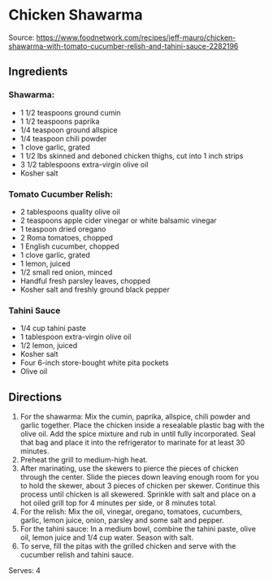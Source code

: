 # Chicken Shawarma
Source: https://www.foodnetwork.com/recipes/jeff-mauro/chicken-shawarma-with-tomato-cucumber-relish-and-tahini-sauce-2282196

## Ingredients
### Shawarma:
* 1 1/2 teaspoons ground cumin
* 1 1/2 teaspoons paprika
* 1/4 teaspoon ground allspice
* 1/4 teaspoon chili powder
* 1 clove garlic, grated
* 1 1/2 lbs skinned and deboned chicken thighs, cut into 1 inch strips
* 3 1/2 tablespoons extra-virgin olive oil
* Kosher salt  

### Tomato Cucumber Relish:
* 2 tablespoons quality olive oil
* 2 teaspoons apple cider vinegar or white balsamic vinegar
* 1 teaspoon dried oregano
* 2 Roma tomatoes, chopped
* 1 English cucumber, chopped
* 1 clove garlic, grated
* 1 lemon, juiced
* 1/2 small red onion, minced
* Handful fresh parsley leaves, chopped
* Kosher salt and freshly ground black pepper  

### Tahini Sauce
* 1/4 cup tahini paste
* 1 tablespoon extra-virgin olive oil
* 1/2 lemon, juiced
* Kosher salt
* Four 6-inch store-bought white pita pockets
* Olive oil

## Directions
1. For the shawarma: Mix the cumin, paprika, allspice, chili powder and garlic together. Place the chicken inside a resealable plastic bag with the olive oil. Add the spice mixture and rub in until fully incorporated. Seal that bag and place it into the refrigerator to marinate for at least 30 minutes.
2. Preheat the grill to medium-high heat.
3. After marinating, use the skewers to pierce the pieces of chicken through the center. Slide the pieces down leaving enough room for you to hold the skewer, about 3 pieces of chicken per skewer. Continue this process until chicken is all skewered. Sprinkle with salt and place on a hot oiled grill top for 4 minutes per side, or 8 minutes total.
4. For the relish: Mix the oil, vinegar, oregano, tomatoes, cucumbers, garlic, lemon juice, onion, parsley and some salt and pepper.
5. For the tahini sauce: In a medium bowl, combine the tahini paste, olive oil, lemon juice and 1/4 cup water. Season with salt.
6. To serve, fill the pitas with the grilled chicken and serve with the cucumber relish and tahini sauce.  

Serves: 4
